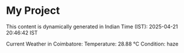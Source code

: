 # My Project

This content is dynamically generated in Indian Time (IST): 2025-04-21 20:46:42 IST


Current Weather in Coimbatore:
Temperature: 28.88 °C
Condition: haze
